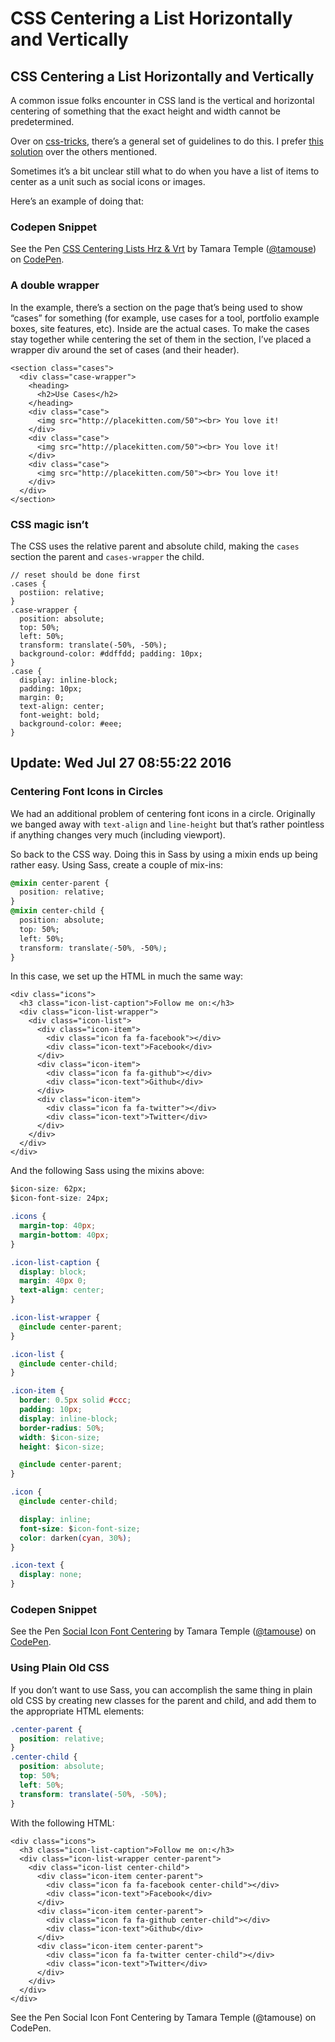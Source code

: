 # CSS Centering a List Horizontally and Vertically

## CSS Centering a List Horizontally and Vertically

A common issue folks encounter in CSS land is the vertical and horizontal centering of something that the exact height and width cannot be predetermined.

Over on [css-tricks](https://css-tricks.com/), there’s a general set of guidelines to do this. I prefer [this solution](https://css-tricks.com/centering-css-complete-guide/#both-unknown) over the others mentioned.

Sometimes it’s a bit unclear still what to do when you have a list of items to center as a unit such as social icons or images.

Here’s an example of doing that:

### Codepen Snippet

See the Pen [CSS Centering Lists Hrz & Vrt](http://codepen.io/tamouse/pen/YWvpOo/) by Tamara Temple \([@tamouse](http://codepen.io/tamouse)\) on [CodePen](http://codepen.io/).

### A double wrapper

In the example, there’s a section on the page that’s being used to show “cases” for something \(for example, use cases for a tool, portfolio example boxes, site features, etc\). Inside are the actual cases. To make the cases stay together while centering the set of them in the section, I’ve placed a wrapper div around the set of cases \(and their header\).

```text
<section class="cases">
  <div class="case-wrapper">
    <heading>
      <h2>Use Cases</h2>
    </heading>
    <div class="case">
      <img src="http://placekitten.com/50"><br> You love it!
    </div>
    <div class="case">
      <img src="http://placekitten.com/50"><br> You love it!
    </div>
    <div class="case">
      <img src="http://placekitten.com/50"><br> You love it!
    </div>
  </div>
</section>
```

### CSS magic isn’t

The CSS uses the relative parent and absolute child, making the `cases` section the parent and `cases-wrapper` the child.

```text
// reset should be done first 
.cases { 
  postiion: relative; 
} 
.case-wrapper { 
  position: absolute; 
  top: 50%; 
  left: 50%; 
  transform: translate(-50%, -50%); 
  background-color: #ddffdd; padding: 10px; 
} 
.case { 
  display: inline-block; 
  padding: 10px; 
  margin: 0; 
  text-align: center; 
  font-weight: bold; 
  background-color: #eee; 
}
```

## Update: Wed Jul 27 08:55:22 2016

### Centering Font Icons in Circles

We had an additional problem of centering font icons in a circle. Originally we banged away with `text-align` and `line-height` but that’s rather pointless if anything changes very much \(including viewport\).

So back to the CSS way. Doing this in Sass by using a mixin ends up being rather easy. Using Sass, create a couple of mix-ins:

```css
@mixin center-parent {
  position: relative;
}
@mixin center-child {
  position: absolute;
  top: 50%;
  left: 50%;
  transform: translate(-50%, -50%);
}
```

In this case, we set up the HTML in much the same way:

```markup
<div class="icons">
  <h3 class="icon-list-caption">Follow me on:</h3>
  <div class="icon-list-wrapper">
    <div class="icon-list">
      <div class="icon-item">
        <div class="icon fa fa-facebook"></div>
        <div class="icon-text">Facebook</div>
      </div>
      <div class="icon-item">
        <div class="icon fa fa-github"></div>
        <div class="icon-text">Github</div>
      </div>
      <div class="icon-item">
        <div class="icon fa fa-twitter"></div>
        <div class="icon-text">Twitter</div>
      </div>
    </div>
  </div>
</div>
```

And the following Sass using the mixins above:

```css
$icon-size: 62px;
$icon-font-size: 24px;

.icons {
  margin-top: 40px;
  margin-bottom: 40px;
}

.icon-list-caption {
  display: block;
  margin: 40px 0;
  text-align: center;
}

.icon-list-wrapper {
  @include center-parent;
}

.icon-list {
  @include center-child;
}

.icon-item {
  border: 0.5px solid #ccc;
  padding: 10px;
  display: inline-block;
  border-radius: 50%;
  width: $icon-size;
  height: $icon-size;

  @include center-parent;
}

.icon {
  @include center-child;

  display: inline;
  font-size: $icon-font-size;
  color: darken(cyan, 30%);
}

.icon-text {
  display: none;
}
```

### Codepen Snippet

See the Pen [Social Icon Font Centering](http://codepen.io/tamouse/pen/jAKGWW/) by Tamara Temple \([@tamouse](http://codepen.io/tamouse)\) on [CodePen](http://codepen.io/).

### Using Plain Old CSS

If you don’t want to use Sass, you can accomplish the same thing in plain old CSS by creating new classes for the parent and child, and add them to the appropriate HTML elements:

```css
.center-parent {
  position: relative;
}
.center-child {
  position: absolute;
  top: 50%;
  left: 50%;
  transform: translate(-50%, -50%);
}
```

With the following HTML:

```text
<div class="icons">
  <h3 class="icon-list-caption">Follow me on:</h3>
  <div class="icon-list-wrapper center-parent">
    <div class="icon-list center-child">
      <div class="icon-item center-parent">
        <div class="icon fa fa-facebook center-child"></div>
        <div class="icon-text">Facebook</div>
      </div>
      <div class="icon-item center-parent">
        <div class="icon fa fa-github center-child"></div>
        <div class="icon-text">Github</div>
      </div>
      <div class="icon-item center-parent">
        <div class="icon fa fa-twitter center-child"></div>
        <div class="icon-text">Twitter</div>
      </div>
    </div>
  </div>
</div>
```

See the Pen Social Icon Font Centering by Tamara Temple \(@tamouse\) on CodePen.

